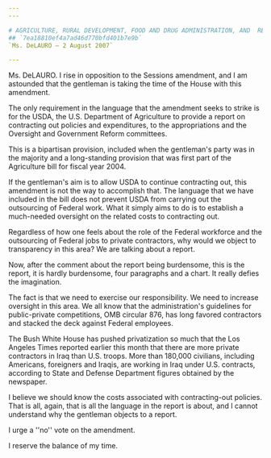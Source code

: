 ```yaml
---
---

# AGRICULTURE, RURAL DEVELOPMENT, FOOD AND DRUG ADMINISTRATION, AND  RELATED AGENCIES APPROPRIATIONS ACT, 2008
## `7ea18810ef4a7ad46d770bfd401b7e9b`
`Ms. DeLAURO — 2 August 2007`

---
```



Ms. DeLAURO. I rise in opposition to the Sessions amendment, and I am 
astounded that the gentleman is taking the time of the House with this 
amendment.

The only requirement in the language that the amendment seeks to 
strike is for the USDA, the U.S. Department of Agriculture to provide a 
report on contracting out policies and expenditures, to the 
appropriations and the Oversight and Government Reform committees.

This is a bipartisan provision, included when the gentleman's party 
was in the majority and a long-standing provision that was first part 
of the Agriculture bill for fiscal year 2004.

If the gentleman's aim is to allow USDA to continue contracting out, 
this amendment is not the way to accomplish that. The language that we 
have included in the bill does not prevent USDA from carrying out the 
outsourcing of Federal work. What it simply aims to do is to establish 
a much-needed oversight on the related costs to contracting out.

Regardless of how one feels about the role of the Federal workforce 
and the outsourcing of Federal jobs to private contractors, why would 
we object to transparency in this area? We are talking about a report.

Now, after the comment about the report being burdensome, this is the 
report, it is hardly burdensome, four paragraphs and a chart. It really 
defies the imagination.

The fact is that we need to exercise our responsibility. We need to 
increase oversight in this area. We all know that the administration's 
guidelines for public-private competitions, OMB circular 876, has long 
favored contractors and stacked the deck against Federal employees.

The Bush White House has pushed privatization so much that the Los 
Angeles Times reported earlier this month that there are more private 
contractors in Iraq than U.S. troops. More than 180,000 civilians, 
including Americans, foreigners and Iraqis, are working in Iraq under 
U.S. contracts, according to State and Defense Department figures 
obtained by the newspaper.

I believe we should know the costs associated with contracting-out 
policies. That is all, again, that is all the language in the report is 
about, and I cannot understand why the gentleman objects to a report.

I urge a ''no'' vote on the amendment.

I reserve the balance of my time.